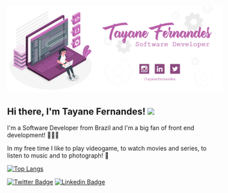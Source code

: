 <img src="tay_github.png"/>

<h2> Hi there, I'm Tayane Fernandes! <img src="https://media.giphy.com/media/bcKmIWkUMCjVm/giphy.gif" width="50"></h2>

I'm a Software Developer from Brazil and I'm a big fan of front end development! 👩🏻‍💻

In my free time I like to play videogame, to watch movies and series, to listen to music and to photograph! 📸


[![Top Langs](https://github-readme-stats.vercel.app/api/top-langs/?username=tayanefernandes&layout=compact&theme=synthwave)](https://github.com/anuraghazra/github-readme-stats)


[![Twitter Badge](https://img.shields.io/badge/-Twitter-1ca0f1?style=flat-square&labelColor=1ca0f1&logo=twitter&logoColor=white&link=https://twitter.com/tayanefernandes)](https://twitter.com/tayanefernandes)
[![Linkedin Badge](https://img.shields.io/badge/-LinkedIn-blue?style=flat-square&logo=Linkedin&logoColor=white&link=https://www.linkedin.com/in/tayanefernandes)](https://www.linkedin.com/in/tayanefernandes)
